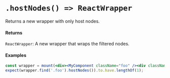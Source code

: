 # `.hostNodes() => ReactWrapper`

Returns a new wrapper with only host nodes.



#### Returns

`ReactWrapper`: A new wrapper that wraps the filtered nodes.



#### Examples

```jsx
const wrapper = mount(<div><MyComponent className="foo" /><div className="foo" /></div>);
expect(wrapper.find('.foo').hostNodes()).to.have.lengthOf(1);
```
